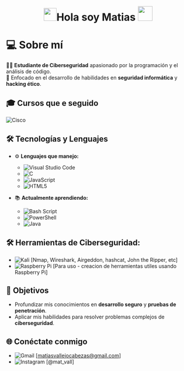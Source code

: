 <h1 align="center"><img src="https://media.giphy.com/media/hvRJCLFzcasrR4ia7z/giphy.gif" width="35"><b>Hola soy Matias </b><img height="40" src="https://emoji.gg/assets/emoji/7333-parrotdance.gif"></h1>

# 💻 Sobre mí

👨‍💻 **Estudiante de Ciberseguridad** apasionado por la programación y el análisis de código.  
🔐 Enfocado en el desarrollo de habilidades en **seguridad informática** y **hacking ético**.  
## 🎓 **Cursos que e seguido** 
![Cisco](https://img.shields.io/badge/cisco-%23049fd9.svg?style=for-the-badge&logo=cisco&logoColor=black)
## 🛠️ Tecnologías y Lenguajes

- ⚙️ **Lenguajes que manejo:**
  - ![Visual Studio Code](https://img.shields.io/badge/Visual%20Studio%20Code-0078d7.svg?style=for-the-badge&logo=visual-studio-code&logoColor=white)
  - ![C](https://img.shields.io/badge/c-%2300599C.svg?style=for-the-badge&logo=c&logoColor=white)  
  - ![JavaScript](https://img.shields.io/badge/javascript-%23323330.svg?style=for-the-badge&logo=javascript&logoColor=%23F7DF1E)  
  - ![HTML5](https://img.shields.io/badge/html5-%23E34F26.svg?style=for-the-badge&logo=html5&logoColor=white)  

- 📚 **Actualmente aprendiendo:**  
  - ![Bash Script](https://img.shields.io/badge/bash_script-%23121011.svg?style=for-the-badge&logo=gnu-bash&logoColor=white)
  - ![PowerShell](https://img.shields.io/badge/PowerShell-%235391FE.svg?style=for-the-badge&logo=powershell&logoColor=white)
  - ![Java](https://img.shields.io/badge/java-%23ED8B00.svg?style=for-the-badge&logo=openjdk&logoColor=white) 

## 🛠️ Herramientas de Ciberseguridad:

  - ![Kali](https://img.shields.io/badge/Kali-268BEE?style=for-the-badge&logo=kalilinux&logoColor=white)
  [Nmap, Wireshark, Airgeddon, hashcat, John the Ripper, etc]
  - ![Raspberry Pi](https://img.shields.io/badge/-Raspberry_Pi-C51A4A?style=for-the-badge&logo=Raspberry-Pi) [Para uso - creacion de herramientas utiles usando Raspberry Pi]
## 🚀 Objetivos

- Profundizar mis conocimientos en **desarrollo seguro** y **pruebas de penetración**.  
- Aplicar mis habilidades para resolver problemas complejos de **ciberseguridad**.  

## 🌐 Conéctate conmigo

- ![Gmail](https://img.shields.io/badge/Gmail-D14836?style=for-the-badge&logo=gmail&logoColor=white) [matiasvallejocabezas@gmail.com]  
- ![Instagram](https://img.shields.io/badge/Instagram-%23E4405F.svg?style=for-the-badge&logo=Instagram&logoColor=white) [@mat_vall] 



